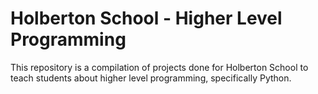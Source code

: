 # Holberton School - Higher Level Programming
This repository is a compilation of projects done for Holberton School to teach students about higher level programming, specifically Python.